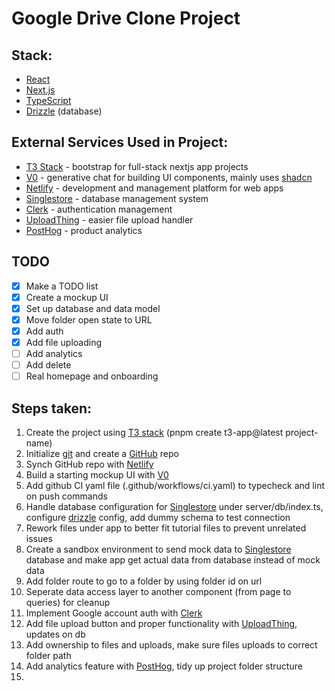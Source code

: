 # Google Drive Clone Project

## Stack:
- [React](https://react.dev/)
- [Next.js](http://nextjs.org/)
- [TypeScript](https://www.typescriptlang.org/)
- [Drizzle](https://orm.drizzle.team/) (database)

## External Services Used in Project:
- [T3 Stack](https://create.t3.gg/) - bootstrap for full-stack nextjs app projects
- [V0](https://v0.dev/) - generative chat for building UI components, mainly uses [shadcn](https://ui.shadcn.com/)
- [Netlify](https://www.netlify.com/) - development and management platform for web apps
- [Singlestore](https://www.singlestore.com/) - database management system
- [Clerk](https://clerk.com/) - authentication management
- [UploadThing](https://uploadthing.com/) - easier file upload handler
- [PostHog](https://posthog.com/) - product analytics

## TODO
- [x] Make a TODO list
- [x] Create a mockup UI
- [x] Set up database and data model
- [x] Move folder open state to URL
- [x] Add auth
- [x] Add file uploading
- [ ] Add analytics
- [ ] Add delete
- [ ] Real homepage and onboarding

## Steps taken:
1. Create the project using [T3 stack](https://create.t3.gg/) (pnpm create t3-app@latest project-name)
2. Initialize [git](https://git-scm.com/) and create a [GitHub](https://github.com/) repo
3. Synch GitHub repo with [Netlify](https://app.netlify.com/)
4. Build a starting mockup UI with [V0](https://v0.dev/)
5. Add github CI yaml file (.github/workflows/ci.yaml) to typecheck and lint on push commands
6. Handle database configuration for [Singlestore](https://www.singlestore.com/) under server/db/index.ts, configure [drizzle](https://orm.drizzle.team/) config, add dummy schema to test connection
7. Rework files under app to better fit tutorial files to prevent unrelated issues
8. Create a sandbox environment to send mock data to [Singlestore](https://www.singlestore.com/) database and make app get actual data from database instead of mock data
9. Add folder route to go to a folder by using folder id on url
10. Seperate data access layer to another component (from page to queries) for cleanup
11. Implement Google account auth with [Clerk](https://clerk.com/)
12. Add file upload button and proper functionality with [UploadThing](https://uploadthing.com/), updates on db
13. Add ownership to files and uploads, make sure files uploads to correct folder path
14. Add analytics feature with [PostHog](https://posthog.com/), tidy up project folder structure
15. 
